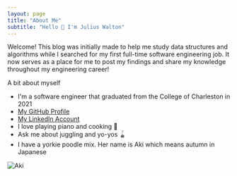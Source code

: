 ```yaml
---
layout: page
title: "About Me"
subtitle: "Hello 👋 I'm Julius Walton"
---
```


Welcome! This blog was initially made to help me study data structures and algorithms while I searched for my
first full-time software engineering job. It now serves as a place for me to post my findings and share my knowledge throughout
my engineering career!

A bit about myself
* I'm a software engineer that graduated from the College of Charleston in 2021
* [My GitHub Profile](https://github.com/juliuswalton)
* [My LinkedIn Account](https://www.linkedin.com/in/julius-walton-10a2a714a/)
* I love playing piano and cooking 🎹
* Ask me about juggling and yo-yos 🪀
* I have a yorkie poodle mix. Her name is Aki which means autumn in Japanese

![Aki](https://github.com/juliuswalton/juliuswalton.github.io/blob/main/assets/img/Aki%20Photo%20-%20Julius%20Walton.jpg?raw=true)

